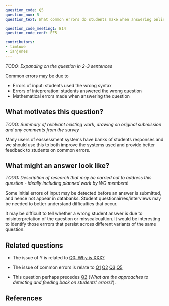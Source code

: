 ```yaml
---
question_code: Q5 
question_num: 5 
question_text: What common errors do students make when answering online assessment questions? 

question_code_meeting1: B14 
question_code_conf: EF5 

contributors: 
- timlowe
- ianjones
---
```

*TODO: Expanding on the question in 2-3 sentences*

Common errors may be due to
- Errors of input: students used the wrong syntax
- Errors of intepreration: students answered the wrong question
- Mathematical errors made when answering the question

## What motivates this question?

*TODO: Summary of relelvant existing work, drawing on original submission and any comments from the survey*

Many users of eassessment systems have banks of students responses and we should use this to both improve the
systems used and provide better feedback to students on common errors.

## What might an answer look like?

*TODO: Description of research that may be carried out to address this question - ideally including planned work by WG members!*

Some initial errors of input may be detected before an answer is submitted, and hence not appear in databanks. Student questionairres/interviews
may be needed to better understand difficulties that occur.

It may be difficult to tell whether a wrong student answer is due to misinterpretation of the question or misscalcualtion. 
It would be interesting to identify those errrors that persist across different variants of the same question.

## Related questions

* The issue of Y is related to [Q0: Why is XXX?](Q0)

* The issue of common errors is relate to [Q1](Q1) [Q2](Q2) [Q3](Q3) [Q5](Q5)

* This question perhaps precedes [Q2](Q2) (*What are the approaches to detecting and feeding back on students' errors?*).

## References
